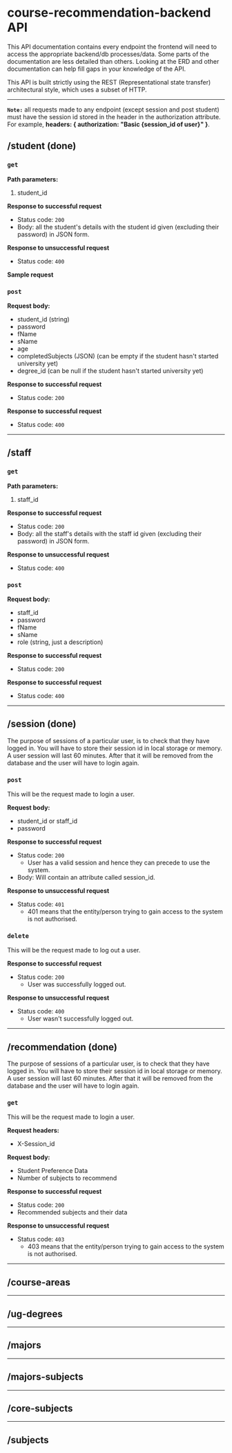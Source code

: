# course-recommendation-backend API

This API documentation contains every endpoint the frontend will need to access the appropriate backend/db processes/data. Some parts of the documentation are less detailed than others. Looking at the ERD and other documentation can help fill gaps in your knowledge of the API.

This API is built strictly using the REST (Representational state transfer) architectural style, which uses a subset of HTTP.

<hr />

**`Note:`** all requests made to any endpoint (except session and post student) must have the session id stored in the header in the authorization attribute. For example, **headers: { authorization: "Basic {session_id of user}" }**.

## /student (done)

### `get`

**Path parameters:**

1. student_id

**Response to successful request**

- Status code: `200`
- Body: all the student's details with the student id given (excluding their password) in JSON form.

**Response to unsuccessful request**

- Status code: `400`

**Sample request**

### `post`

**Request body:**
- student_id (string)
- password
- fName
- sName
- age
- completedSubjects (JSON) (can be empty if the student hasn't started university yet)
- degree_id (can be null if the student hasn't started university yet)

**Response to successful request**
- Status code: `200`

**Response to successful request**
- Status code: `400`

<hr />

## /staff

### `get`

**Path parameters:**

1. staff_id

**Response to successful request**

- Status code: `200`
- Body: all the staff's details with the staff id given (excluding their password) in JSON form.

**Response to unsuccessful request**

- Status code: `400`

### `post`

**Request body:**
- staff_id
- password
- fName
- sName
- role (string, just a description)

**Response to successful request**
- Status code: `200`

**Response to successful request**
- Status code: `400`

<hr />

## /session (done)

The purpose of sessions of a particular user, is to check that they have logged in. You will have to store their session id in local storage or memory. A user session will last 60 minutes. After that it will be removed from the database and the user will have to login again.

### `post`

This will be the request made to login a user.

**Request body:**
- student_id or staff_id
- password

**Response to successful request**
- Status code: `200`
  - User has a valid session and hence they can precede to use the system.
- Body: Will contain an attribute called session_id. 

**Response to unsuccessful request**
- Status code: `401`
  - 401 means that the entity/person trying to gain access to the system is not authorised.

### `delete`

This will be the request made to log out a user.

**Response to successful request**
- Status code: `200`
  - User was successfully logged out.

**Response to unsuccessful request**
- Status code: `400`
  - User wasn't successfully logged out.

<hr />

## /recommendation (done)

The purpose of sessions of a particular user, is to check that they have logged in. You will have to store their session id in local storage or memory. A user session will last 60 minutes. After that it will be removed from the database and the user will have to login again.

### `get`

This will be the request made to login a user.

**Request headers:**
- X-Session_id

**Request body:**
- Student Preference Data
- Number of subjects to recommend

**Response to successful request**
- Status code: `200`
- Recommended subjects and their data

**Response to unsuccessful request**
- Status code: `403`
  - 403 means that the entity/person trying to gain access to the system is not authorised.

<hr />

## /course-areas

<hr />

## /ug-degrees

<hr />

## /majors

<hr />

## /majors-subjects

<hr />

## /core-subjects

<hr />

## /subjects

